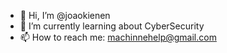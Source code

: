 - 👋 Hi, I’m @joaokienen
- 🌱 I’m currently learning about CyberSecurity
- 📫 How to reach me: machinnehelp@gmail.com

<!---
joaokienen/joaokienen is a ✨ special ✨ repository because its `README.md` (this file) appears on your GitHub profile.
You can click the Preview link to take a look at your changes.
--->
